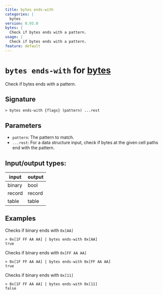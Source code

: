 ```yaml
---
title: bytes ends-with
categories: |
  bytes
version: 0.93.0
bytes: |
  Check if bytes ends with a pattern.
usage: |
  Check if bytes ends with a pattern.
feature: default
---
```

<!-- This file is automatically generated. Please edit the command in https://github.com/nushell/nushell instead. -->

# `bytes ends-with` for [bytes](/commands/categories/bytes.md)

<div class='command-title'>Check if bytes ends with a pattern.</div>

## Signature

```> bytes ends-with {flags} (pattern) ...rest```

## Parameters

 -  `pattern`: The pattern to match.
 -  `...rest`: For a data structure input, check if bytes at the given cell paths end with the pattern.


## Input/output types:

| input  | output |
| ------ | ------ |
| binary | bool   |
| record | record |
| table  | table  |
## Examples

Checks if binary ends with `0x[AA]`
```nu
> 0x[1F FF AA AA] | bytes ends-with 0x[AA]
true
```

Checks if binary ends with `0x[FF AA AA]`
```nu
> 0x[1F FF AA AA] | bytes ends-with 0x[FF AA AA]
true
```

Checks if binary ends with `0x[11]`
```nu
> 0x[1F FF AA AA] | bytes ends-with 0x[11]
false
```
